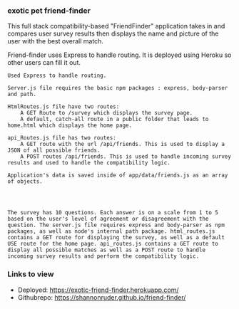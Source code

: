 ### exotic pet friend-finder
This full stack compatibility-based "FriendFinder" application takes in and compares user survey results then displays the name and picture of the user with the best overall match.
 

Friend-finder uses Express to handle routing. It is deployed using Heroku so other users can fill it out.


    
    Used Express to handle routing. 

    Server.js file requires the basic npm packages : express, body-parser and path.

    HtmlRoutes.js file have two routes:
        A GET Route to /survey which displays the survey page.
        A default, catch-all route in a public folder that leads to home.html which displays the home page.

    api_Routes.js file has two routes:
        A GET route with the url /api/friends. This is used to display a JSON of all possible friends.
        A POST routes /api/friends. This is used to handle incoming survey results and used to handle the compatibility logic.

    Application's data is saved inside of app/data/friends.js as an array of objects. 
    
    
    
    
    The survey has 10 questions. Each answer is on a scale from 1 to 5 based on the user's level of agreement or disagreement with the question. The server.js file requires express and body-parser as npm packages, as well as node's internal path package. html_routes.js contains a GET route for displaying the survey, as well as a default USE route for the home page. api_routes.js contains a GET route to display all possible matches as well as a POST route to handle incoming survey results and perform the compatibility logic.
    



### Links to view

* Deployed: https://exotic-friend-finder.herokuapp.com/
* Githubrepo: https://shannonruder.github.io/friend-finder/





